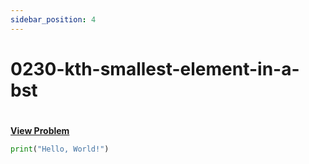 ```yaml
---
sidebar_position: 4
---
```


# 0230-kth-smallest-element-in-a-bst
#
[**View Problem**](https://leetcode.com/problems/kth-smallest-element-in-a-bst)

```python 0230-kth-smallest-element-in-a-bst
print("Hello, World!")
```